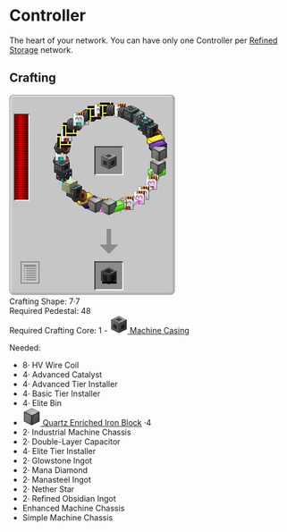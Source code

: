 # Controller

The heart of your network. You can have only one Controller per [Refined Storage](../../mods/refinedstorage.md) network.

## Crafting

![](../../img/recipes/refinedstorage/controller.png)  
Crafting Shape: 7·7  
Required Pedestal: 48  
Required Crafting Core: 1 - [![](../../img/items/refinedstorage/machine_casing.png) Machine Casing](./machine_casing.md)

Needed:  
- 8· HV Wire Coil  
- 4· Advanced Catalyst  
- 4· Advanced Tier Installer  
- 4· Basic Tier Installer  
- 4· Elite Bin  
- [![](../../img/items/refinedstorage/quartz_enriched_iron_block.png) Quartz Enriched Iron Block](./quartz_enriched_iron_block.md) ·4  
- 2· Industrial Machine Chassis  
- 2· Double-Layer Capacitor  
- 4· Elite Tier Installer  
- 2· Glowstone Ingot  
- 2· Mana Diamond  
- 2· Manasteel Ingot  
- 2· Nether Star  
- 2· Refined Obsidian Ingot  
- Enhanced Machine Chassis  
- Simple Machine Chassis